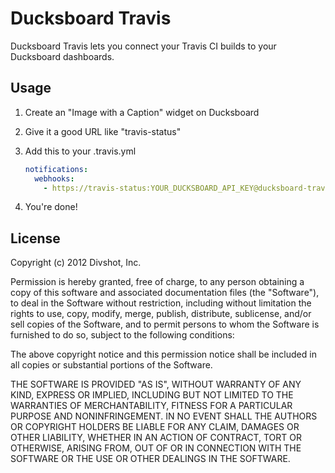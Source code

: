 # Ducksboard Travis

Ducksboard Travis lets you connect your Travis CI builds to your Ducksboard dashboards.

## Usage

1. Create an "Image with a Caption" widget on Ducksboard
2. Give it a good URL like "travis-status"
3. Add this to your .travis.yml

    ```yaml
    notifications:
      webhooks:
        - https://travis-status:YOUR_DUCKSBOARD_API_KEY@ducksboard-travis.herokuapp.com/
    ```

4. You're done!

## License

Copyright (c) 2012 Divshot, Inc.

Permission is hereby granted, free of charge, to any person obtaining a copy of this software and associated documentation files (the "Software"), to deal in the Software without restriction, including without limitation the rights to use, copy, modify, merge, publish, distribute, sublicense, and/or sell copies of the Software, and to permit persons to whom the Software is furnished to do so, subject to the following conditions:

The above copyright notice and this permission notice shall be included in all copies or substantial portions of the Software.

THE SOFTWARE IS PROVIDED "AS IS", WITHOUT WARRANTY OF ANY KIND, EXPRESS OR IMPLIED, INCLUDING BUT NOT LIMITED TO THE WARRANTIES OF MERCHANTABILITY, FITNESS FOR A PARTICULAR PURPOSE AND NONINFRINGEMENT. IN NO EVENT SHALL THE AUTHORS OR COPYRIGHT HOLDERS BE LIABLE FOR ANY CLAIM, DAMAGES OR OTHER LIABILITY, WHETHER IN AN ACTION OF CONTRACT, TORT OR OTHERWISE, ARISING FROM, OUT OF OR IN CONNECTION WITH THE SOFTWARE OR THE USE OR OTHER DEALINGS IN THE SOFTWARE.